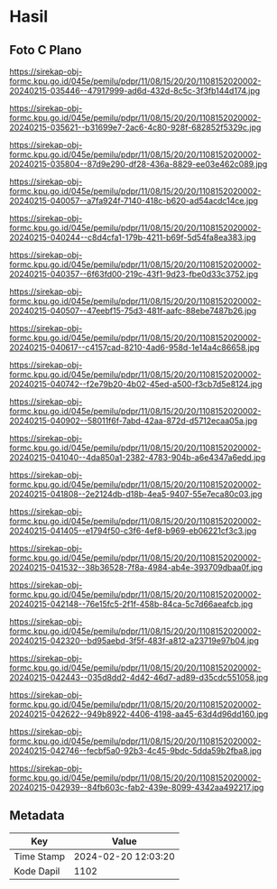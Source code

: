 # Hasil

## Foto C Plano

https://sirekap-obj-formc.kpu.go.id/045e/pemilu/pdpr/11/08/15/20/20/1108152020002-20240215-035446--47917999-ad6d-432d-8c5c-3f3fb144d174.jpg

https://sirekap-obj-formc.kpu.go.id/045e/pemilu/pdpr/11/08/15/20/20/1108152020002-20240215-035621--b31699e7-2ac6-4c80-928f-682852f5329c.jpg

https://sirekap-obj-formc.kpu.go.id/045e/pemilu/pdpr/11/08/15/20/20/1108152020002-20240215-035804--87d9e290-df28-436a-8829-ee03e462c089.jpg

https://sirekap-obj-formc.kpu.go.id/045e/pemilu/pdpr/11/08/15/20/20/1108152020002-20240215-040057--a7fa924f-7140-418c-b620-ad54acdc14ce.jpg

https://sirekap-obj-formc.kpu.go.id/045e/pemilu/pdpr/11/08/15/20/20/1108152020002-20240215-040244--c8d4cfa1-179b-4211-b69f-5d54fa8ea383.jpg

https://sirekap-obj-formc.kpu.go.id/045e/pemilu/pdpr/11/08/15/20/20/1108152020002-20240215-040357--6f63fd00-219c-43f1-9d23-fbe0d33c3752.jpg

https://sirekap-obj-formc.kpu.go.id/045e/pemilu/pdpr/11/08/15/20/20/1108152020002-20240215-040507--47eebf15-75d3-481f-aafc-88ebe7487b26.jpg

https://sirekap-obj-formc.kpu.go.id/045e/pemilu/pdpr/11/08/15/20/20/1108152020002-20240215-040617--c4157cad-8210-4ad6-958d-1e14a4c86658.jpg

https://sirekap-obj-formc.kpu.go.id/045e/pemilu/pdpr/11/08/15/20/20/1108152020002-20240215-040742--f2e79b20-4b02-45ed-a500-f3cb7d5e8124.jpg

https://sirekap-obj-formc.kpu.go.id/045e/pemilu/pdpr/11/08/15/20/20/1108152020002-20240215-040902--58011f6f-7abd-42aa-872d-d5712ecaa05a.jpg

https://sirekap-obj-formc.kpu.go.id/045e/pemilu/pdpr/11/08/15/20/20/1108152020002-20240215-041040--4da850a1-2382-4783-904b-a6e4347a6edd.jpg

https://sirekap-obj-formc.kpu.go.id/045e/pemilu/pdpr/11/08/15/20/20/1108152020002-20240215-041808--2e2124db-d18b-4ea5-9407-55e7eca80c03.jpg

https://sirekap-obj-formc.kpu.go.id/045e/pemilu/pdpr/11/08/15/20/20/1108152020002-20240215-041405--e1794f50-c3f6-4ef8-b969-eb06221cf3c3.jpg

https://sirekap-obj-formc.kpu.go.id/045e/pemilu/pdpr/11/08/15/20/20/1108152020002-20240215-041532--38b36528-7f8a-4984-ab4e-393709dbaa0f.jpg

https://sirekap-obj-formc.kpu.go.id/045e/pemilu/pdpr/11/08/15/20/20/1108152020002-20240215-042148--76e15fc5-2f1f-458b-84ca-5c7d66aeafcb.jpg

https://sirekap-obj-formc.kpu.go.id/045e/pemilu/pdpr/11/08/15/20/20/1108152020002-20240215-042320--bd95aebd-3f5f-483f-a812-a23719e97b04.jpg

https://sirekap-obj-formc.kpu.go.id/045e/pemilu/pdpr/11/08/15/20/20/1108152020002-20240215-042443--035d8dd2-4d42-46d7-ad89-d35cdc551058.jpg

https://sirekap-obj-formc.kpu.go.id/045e/pemilu/pdpr/11/08/15/20/20/1108152020002-20240215-042622--949b8922-4406-4198-aa45-63d4d96dd160.jpg

https://sirekap-obj-formc.kpu.go.id/045e/pemilu/pdpr/11/08/15/20/20/1108152020002-20240215-042746--fecbf5a0-92b3-4c45-9bdc-5dda59b2fba8.jpg

https://sirekap-obj-formc.kpu.go.id/045e/pemilu/pdpr/11/08/15/20/20/1108152020002-20240215-042939--84fb603c-fab2-439e-8099-4342aa492217.jpg


## Metadata

| Key        | Value               |
| ---------- | ------------------- |
| Time Stamp | 2024-02-20 12:03:20 |
| Kode Dapil | 1102                |



